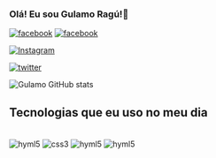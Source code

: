 ### Olá! Eu sou Gulamo Ragú!👋


[![facebook](https://img.shields.io/badge/Facebook-1877F2?style=for-the-badge&logo=facebook&logoColor=white)](https://www.facebook.com/gulamo.sulemaneragu)
[![facebook](https://img.shields.io/badge/Facebook-1877F2?style=for-the-badge&logo=facebook&logoColor=white)](https://www.facebook.com/gulamo.sulemaneragu)

[![Instagram](https://img.shields.io/badge/Instagram-E4405F?style=for-the-badge&logo=instagram&logoColor=white)](https://www.instagram.com/gulamo.sulemaneragu)

[![twitter](https://img.shields.io/badge/Twitter-1DA1F2?style=for-the-badge&logo=twitter&logoColor=white)](https://www.instagram.com/gulamo.sulemaneragu)



![Gulamo GitHub stats](https://github-readme-stats.vercel.app/api?username=GulamoRagu&show_icons=true&theme=onedark)

## Tecnologias que eu uso no meu dia

<div style ="display: inline_block"><br/>
<img align="center" alt="hyml5" src="https://img.shields.io/badge/HTML5-E34F26?style=for-the-badge&logo=html5&logoColor=white"/>

<img align="center" alt="css3" src="https://img.shields.io/badge/CSS3-1572B6?style=for-the-badge&logo=css3&logoColor=white"/>

<img align="center" alt="hyml5" src="https://img.shields.io/badge/JavaScript-F7DF1E?style=for-the-badge&logo=javascript&logoColor=black"/>

<img align="center" alt="hyml5" src="https://img.shields.io/badge/PHP-777BB4?style=for-the-badge&logo=php&logoColor=white"/>
</div>
